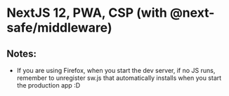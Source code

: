 # NextJS 12, PWA, CSP (with @next-safe/middleware)

## Notes:

-   If you are using Firefox, when you start the dev server, if no JS runs, remember to unregister sw.js that automatically installs when you start the production app :D
